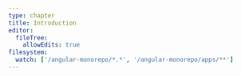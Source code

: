 ```yaml
---
type: chapter
title: Introduction
editor:
  fileTree:
    allowEdits: true
filesystem:
  watch: ['/angular-monorepo/*.*', '/angular-monorepo/apps/**']
---
```

